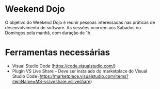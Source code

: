 # Weekend Dojo

O objetivo do Weekend Dojo é reunir pessoas interessadas nas práticas de desenvolvimento de software. As sessões ocorrem aos Sábados ou Domingos pela manhã, com duração de 1h.

# Ferramentas  necessárias

* Visual Studio Code (https://code.visualstudio.com/)
* Plugin VS Live Share - Deve  ser instalado do marketplace do Visual Studio Code (https://marketplace.visualstudio.com/items?itemName=MS-vsliveshare.vsliveshare)